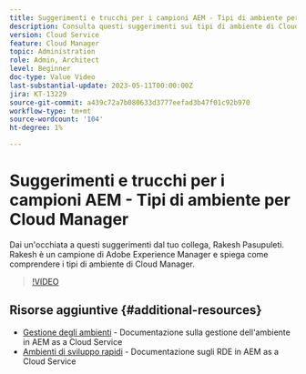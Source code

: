 ```yaml
---
title: Suggerimenti e trucchi per i campioni AEM - Tipi di ambiente per Cloud Manager
description: Consulta questi suggerimenti sui tipi di ambiente di Cloud Manager da AEM campione ed esperto, Rakesh Pasupuleti.
version: Cloud Service
feature: Cloud Manager
topic: Administration
role: Admin, Architect
level: Beginner
doc-type: Value Video
last-substantial-update: 2023-05-11T00:00:00Z
jira: KT-13229
source-git-commit: a439c72a7b080633d3777eefad3b47f01c92b970
workflow-type: tm+mt
source-wordcount: '104'
ht-degree: 1%

---
```



# Suggerimenti e trucchi per i campioni AEM - Tipi di ambiente per Cloud Manager

Dai un&#39;occhiata a questi suggerimenti dal tuo collega, Rakesh Pasupuleti. Rakesh è un campione di Adobe Experience Manager e spiega come comprendere i tipi di ambiente di Cloud Manager.

>[!VIDEO](https://video.tv.adobe.com/v/3419297?quality=12&learn=on)

## Risorse aggiuntive {#additional-resources}

* [Gestione degli ambienti](https://experienceleague.adobe.com/docs/experience-manager-cloud-service/content/implementing/using-cloud-manager/manage-environments.html) - Documentazione sulla gestione dell&#39;ambiente in AEM as a Cloud Service
* [Ambienti di sviluppo rapidi](https://experienceleague.adobe.com/docs/experience-manager-cloud-service/content/implementing/developing/rapid-development-environments.html) - Documentazione sugli RDE in AEM as a Cloud Service
